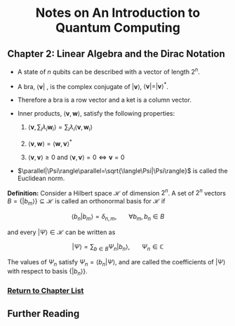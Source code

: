
# <center>Notes on An Introduction to Quantum Computing</center>

## Chapter 2: Linear Algebra and the Dirac Notation

 * A state of $n$ qubits can be described with a vector of length $2^{n}$.

 * A bra, 
 $\langle\textbf{v}|$
 , is the complex conjugate of 
 $|\textbf{v}\rangle$, $\langle\textbf{v}| = |\textbf{v}\rangle^{*}$.

 * Therefore a bra is a row vector and a ket is a column vector.

 * Inner products, $\langle\textbf{v},\textbf{w}\rangle$, satisfy the following properties:

    1. $\langle\textbf{v},\sum_{i}\lambda_{i}\textbf{w}_{i}\rangle = \sum_{i}\lambda_{i}\langle\textbf{v},\textbf{w}_{i}\rangle$

    2. $\langle\textbf{v},\textbf{w}\rangle=\langle\textbf{w},\textbf{v}\rangle^{*}$

    3. $\langle\textbf{v},\textbf{v}\rangle\geq0$ and $\langle\textbf{v},\textbf{v}\rangle = 0 \Longleftrightarrow \textbf{v}=0$

 * $\parallel|\Psi\rangle\parallel=\sqrt{\langle\Psi|\Psi\rangle}$ is called the Euclidean norm.

 **Definition:** Consider a Hilbert space $\mathcal{H}$ of dimension $2^{n}$. A set of $2^{n}$ vectors $B=\{ |b_{m}\rangle \}\subseteq \mathcal{H}$ is called an orthonormal basis for $\mathcal{H}$ if

 $$\langle b_{n}|b_{m}\rangle = \delta_{n,m}, \:\:\:\:\:\:\:\forall b_{m}, b_{n} \in B$$

 and every $|\Psi\rangle \in \mathcal{H}$ can be written as

 $$|\Psi\rangle =\sum_{b\in B}\Psi_{n}|b_{n}\rangle,\:\:\:\:\:\:\:\Psi_{n}\in\mathbb{C}$$

 The values of $\Psi_{n}$ satisfy $\Psi_{n}=\langle b_{n}|\Psi \rangle$, and are called the coefficients of $| \Psi \rangle$ with respect to basis $\{ | b_{n} \rangle \}$.

### <a href="https://phosgene89.github.io/quantum_computing/notes_kaye_etal">Return to Chapter List</a>

## Further Reading